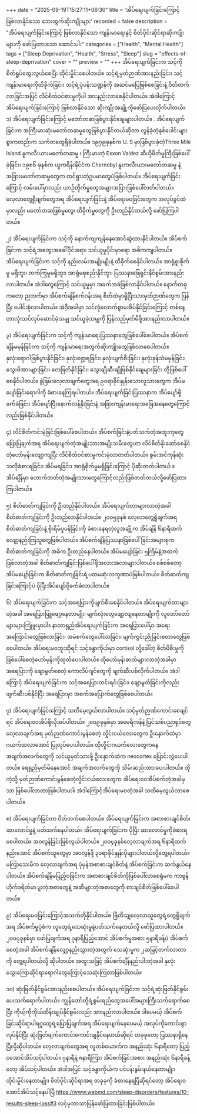 +++
date = "2025-09-19T15:27:11+06:30"
title = 'အိပ်ရေးပျက်ခြင်းကြောင့် ဖြစ်လာနိုင်သော ဘေးထွက်ဆိုးကျိုးများ'
recorded = false
description = "အိပ်ရေးပျက်ခြင်းကြောင့် ဖြစ်လာနိုင်သော ကျန်းမာရေးနှင့် စိတ်ပိုင်းဆိုင်ရာဆိုးကျိုးများကို ဖော်ပြထားသော ဆောင်းပါး"
categories = ["Health", "Mental Health"]
tags = ["Sleep Deprivation", "Health", "Stress", "Sleep"]
slug = "effects-of-sleep-deprivation"
cover = ""
preview = ""
+++
အိပ်ရေးပျက်ခြင်းက သင့်ကိုစိတ်ရှုပ်ထွေးလွယ်စေပြီး ထိုင်းမှိုင်းစေပါတယ်။ သင့်ရဲ့မှတ်ဉာဏ်အားနည်းခြင်း၊ သင့်ကျန်းမာရေးကိုထိခိုက်ခြင်း၊ သင့်ရဲ့ပုံပန်းသဏ္ဍန်ကို အဆင်မပြေဖြစ်စေခြင်းနဲ့ ဝိတ်တက်လာခြင်းအပြင် လိင်စိတ်ဝင်စားမှုကိုပါ အားနည်းလာစေနိုင်ပါတယ်။ အဲဒါကြောင့် အိပ်ရေးပျက်ခြင်းကြောင့် ဖြစ်လာနိုင်သော ဆိုးကျိုးအချို့ကိုဖော်ပြပေးလိုက်ပါတယ်။
၁) အိပ်ရေးပျက်ခြင်းကြောင့် မတော်တဆဖြစ်ပွားနိုင်ချေများပါတယ်။ .
အိပ်ရေးပျက်ခြင်းက အကြီးမားဆုံးမတော်တဆမှုတွေဖြစ်ပွားနိုင်တယ်ဆိုတာ လွန်ခဲ့တဲ့နှစ်ပေါင်းများစွာကတည်းက သင်္ကတတွေရှိခဲ့ပါတယ်။
၁၉၇၉ခုနစ်က U. S မှာဖြစ်ပွားခဲ့တဲ့Three Mile Island နူကလီးယားမတော်တဆမှု ၊ ကြီးမားတဲ့ Exxon Valdez ဆီယိုဖိတ်မှုကြီးဖြစ်ပေါ်ခဲ့ခြင်း၊ ၁၉၈၆ ခုနစ်က ယူကရိန်းနိုင်ငံက Chernobyl နူးကလီးယားမတော်တဆမှု နဲ့အခြားမတော်တဆမှုတွေက ထင်ရှားတဲ့ဥပမာတွေပဲဖြစ်ပါတယ်။
အိပ်ရေးပျက်ခြင်းကြောင့် လမ်းပေါ်မှာလည်း ယာဉ်တိုက်မှုတွေအများအပြားဖြစ်ပေါ်တတ်ပါတယ်။
လေ့လာတွေ့ရှိချက်တွေအရ အိပ်ရေးပျက်ခြင်းနဲ့ အိပ်ရေးမဝခြင်းတွေက အလုပ်ခွင်ထဲမှာလည်း မတော်တဆဖြစ်မှုတွေ၊ ထိခိုက်မှုတွေကို ဦးတည်နိုင်တယ်လို့ ဖော်ပြကြပါတယ်။

၂) အိပ်ရေးပျက်ခြင်းက သင့်ကို နောက်ကျကျန်နေအောင်ဆွဲထားနိုင်ပါတယ်။
အိပ်စက်ခြင်းက သင့်ရဲ့အတွေးအခေါ်ပိုင်းရော၊ သင်ယူမှုပိုင်းမှာရော အဓိကကျပါတယ်။ အိပ်ရေးပျက်ခြင်းက သင့်ကို နည်းလမ်းအမျိုးမျိုးနဲ့ ထိခိုက်စေနိုင်ပါတယ်။ အာရုံစူးစိုက်မှု မရှိဘူး၊ တက်ကြွမှုမရှိဘူး၊ အာရုံမစုစည်းနိုင်ဘူး၊ ပြဿနာဖြေရှင်းနိုင်စွမ်းအားနည်းလာပါတယ်။ အဲဒါတွေကြောင့် သင်ယူမှုမှာ အခက်အခဲဖြစ်လာနိုင်ပါတယ်။
နောက်တခုကတော့ ညဘက်မှာ အိပ်စက်ချိန်စက်ဝန်းအရ စိတ်ထဲမှာရှိပြီးသားမှတ်ဉာဏ်တွေက ပြန်ပြီး ပေါင်းစုံလာပါတယ်။ အဲဒီ့အခါမှာ သင်လုံလောက်စွာမအိပ်နိုင်ခြင်းကြောင့် တစ်နေ့တာလုံးသင်လုပ်ဆောင်ခဲ့သမျှ သင်ယူခဲ့သမျှကို ပြန်လည်မှတ်မိဖို့အားနည်းလာပါတယ်။

၃) အိပ်ရေးပျက်ခြင်းက သင့်ကို ကျန်းမာရေးပြဿနာတွေဖြစ်ပေါ်စေပါတယ်။
အိပ်စက်ချိန်မမှန်ခြင်းက သင့်ကို ကျန်းမာရေးအတွက်ဆိုးကျိုးတွေဖြစ်လာစေပါတယ်။ နှလုံးရောဂါဖြစ်ပွားနိုင်ခြင်း၊ နှလုံးရှော့ရခြင်း၊ နှလုံးပျက်စီးခြင်း၊ နှလုံးခုန်သံမမှန်ခြင်း၊ သွေးဖိအားများခြင်း၊ လေဖြတ်နိုင်ခြင်း၊ သွေးချိုဆီးချိုဖြစ်နိုင်ချေများခြင်း တို့ဖြစ်ပေါ်စေနိုင်ပါတယ်။ ခွဲခြမ်းလေ့လာချက်တွေအရ ၉၀ရာခိုင်နှုန်းသောလူသားတွေက အိပ်မပျော်ခြင်းရောဂါကို ခံစားနေကြရပါတယ်။ အိပ်ရေးပျက်ခြင်းပြဿနာက အိပ်ပျော်ဖို့ခက်ခဲခြင်း၊ အိပ်ပျော်ပြီးနောက်လန့်နိုးခြင်းနဲ့ အခြားကျန်းမာရေးအခြေအနေတွေကြောင့်လည်းဖြစ်နိုင်ပါတယ်။

၄) လိင်စိတ်ကင်းမဲ့ခြင်းဖြစ်ပေါ်စေပါတယ်။
အိပ်စက်ခြင်းနဲ့ပတ်သက်တဲ့အထူးကုတွေပြောပြချက်အရ အိပ်ရေးပျက်တဲ့အမျိုးသားအမျိုးသမီးတွေဟာ လိင်စိတ်နိုးဆော်စေနိုင်တဲ့ဟော်မုန်းလျော့ကျပြီး လိင်စိတ်ဝင်စားမှုကင်းမဲ့လာတတ်ပါတယ်။ စွမ်းအင်ကုန်ဆုံးသလိုခံစားရခြင်း၊ အိပ်မရခြင်း၊ အာရုံစိုက်မှုမရှိခြင်းကြောင့် ပိုဆိုးတတ်ပါတယ် ။ အိပ်ချိန်မှာ ဟောက်တတ်တဲ့အမျိုးသားတွေကြောင့်လည်းဖြစ်တတ်တယ်လို့ဖော်ပြထားကြပါတယ်။

၅) စိတ်ဓာတ်ကျခြင်းကို ဦးတည်နိုင်ပါတယ်။
အိပ်ရေးပျက်တာများလာတဲ့အခါ စိတ်ဓာတ်ကျခြင်းကို ဦးတည်လာနိုင်ပါတယ်။ ၂၀၀၅ခုနစ် လေ့လာတွေ့ရှိချက်အရ စိတ်ဓာတ်ကျခြင်းနဲ့ စိုးရိမ်ပူပန်ခြင်းကို ခံစားနေရတဲ့လူအချို့က အိပ်ချိန် ၆နာရီထက်လျော့နည်းကြသူတွေဖြစ်ပါတယ်။
အိပ်စက်ချိန်ပြဿနာဖြစ်ပေါ်ခြင်းအများစုက စိတ်ဓာတ်ကျခြင်းကို အဓိက ဦးတည်နေပါတယ်။ အိပ်မပျော်ခြင်း ၅ကြိမ်နဲ့အထက်ဖြစ်လာတဲ့အခါ စိတ်ဓာတ်ကျခြင်းဖြစ်ပေါ်ဖို့အလားအလာများပါတယ်။ စစ်စစ်တော့ အိပ်မပျော်ခြင်းက စိတ်ဓာတ်ကျခြင်းရဲ့ပထမဆုံးလက္ခဏာပဲဖြစ်ပါတယ်။
စိတ်ဓာတ်ကျခြင်းကြောင့်ပဲ ပိုပြီးအိပ်ပျော်ဖို့ခက်ခဲလာပါတယ်။

၆) အိပ်ရေးပျက်ခြင်းက သင့်အရေပြားကိုပျက်စီးစေနိုင်ပါတယ်။
အိပ်ရေးပျက်တာများတဲ့အခါ အရေပြားဖြူဖျော့နေတာမျိုး၊ မျက်လုံးတွေဖျော့လျနေတာမျိုးကို လူတော်တော်များများကြုံဖူးမှာပါ။ နာတာရှည်အိပ်ရေးပျက်ခြင်းက အရေပြားပေါ်မှာ အရေးအကြောင်းတွေဖြစ်လာခြင်း၊ အမဲစက်တွေပေါ်လာခြင်း၊ မျက်ကွင်းညိုခြင်းစတာတွေဖြစ်စေပါတယ်။
အိပ်ရေးမဝဘူးဆိုရင် သင့်ခန္ဓာကိုယ်မှာ cortisol လို့ခေါ်တဲ့ စိတ်ဖိစီးမှုကိုဖြစ်ပေါ်စေတဲ့ဟော်မုန်းကိုထုတ်ပေးပါတယ်။ ထိုဟော်မုန်းဓာတ်များလာတဲ့အခါမှာ အရေပြားကို ချောမွတ်စေတဲ့
ကောလိပ်ဂျင်တွေကို ဖျက်ဆီးပစ်လိုက်ပါတယ်။ အဲဒါကြောင့် အိပ်ရေးပျက်ခြင်းက သင့်အရေပြားတင်းရင်းခြင်း၊ ချောမွတ်ခြင်းကိုလည်း ဖျက်ဆီးပစ်နိုင်ပြီး အရေပြားမှာ အစက်အပြောက်တွေဖြစ်စေပါတယ်။

၇) အိပ်ရေးပျက်ခြင်းကြောင့် သတိမေ့လွယ်လာပါတယ်။
သင့်မှတ်ဉာဏ်ကောင်းစေချင်ရင် အိပ်ရေး၀၀အိပ်ဖို့လိုအပ်ပါတယ်။
၂၀၀၉ခုနှစ်မှာ အမေရိကန်နဲ့ ပြင်သစ်ပညာရှင်တွေလေ့လာချက်အရ မှတ်ဉာဏ်ကောင်းမွန်စေတဲ့ လှိုင်းငယ်လေးတွေက ဦးနှောက်ထဲမှာ ဂယက်ထလာအောင် ပြုလုပ်ပေးပါတယ်။ ထိုလှိုင်းဂယက်လေးတွေကနေ အချက်အလက်တွေကို သင်ယူမှတ်သားဖို့ ဦးနှောက်ထဲက neocortex ပြောင်းလွှဲပေးပါတယ်။ ရေရှည်မှတ်မိနေအောင် အချက်အလက်တွေကို သိမ်းဆည်းထားပေးပါတယ်။ ထိုကဲ့သို့ မှတ်ဉာဏ်ကောင်းမွန်စေတဲ့လှိုင်းငယ်လေးတွေက အိပ်ရေး၀၀အိပ်စက်တဲ့အခါမှသာ ဖြစ်ပေါ်လာတာဖြစ်ပါတယ။် အဲဒါကြောင့်အိပ်ရေးမဝတဲ့အခါ သတိမေ့လွယ်လာစေပါတယ်။

၈) အိပ်ရေးပျက်ခြင်းက ဝိတ်တက်စေပါတယ်။
အိပ်ရေးပျက်ခြင်းက အစားစားချင်စိတ်၊ ဆာလောင်မှုနဲ့ ပတ်သက်နေပါတယ်။ အိပ်ရေးပျက်ခြင်းက ပိုပြီး ဆာလောင်မှုကိုခံစားရစေပါတယ်။ အဝလွန်ခြင်းဖြစ်လွယ်ပါတယ်။ ၂၀၀၄ခုနစ်လေ့လာချက်အရ ၆နာရီထက်နည်းအောင် အိပ်စက်သူတွေမှာ အဝလွန်ဖို့ ၃၀ရာခိုင်နှုန်းပိုများပါတယ်လို့တွေ့ရပါတယ်။
မကြာသေးမီက လေ့လာချက်အရ ပုံမှန်အစာစားချင်စိတ်နဲ့ အိပ်စက်ခြင်းက ဆက်နွယ်နေပါတယ်။ အိပ်စက်ချိန်မပြည့်ဝခြင်းက အစာစားချင်စိတ်ကိုဖြစ်ပေါ်လာစေရုံမက ကာဗွန်ဟိုက်ဒရိတ်မာျးတဲ့အစာတွေနဲ့ အဆီများတဲ့အစာတွေကို စားချင်စိတ်ဖြစ်ပေါ်စေပါတယ်။

၉) အိပ်ရေးမဝခြင်းကြောင့်အသက်တိုနိုင်ပါတယ်။
ဗြိတိသျှလေ့လာသူတွေရဲ့တွေ့ရှိချက်အရ အိပ်စက်မှုပုံစံက လူတွေရဲ့သေဆုံးမှုနဲ့ပတ်သက်နေတယ်လို့ ဖော်ပြထားပါတယ်။ ၂၀၀၇ခုနစ်မှာ ဖော်ပြချက်အရ ၇နာရီပြည့်အောင် အိပ်စက်မှုအစား ၅နာရီခန့်ပဲ အိပ်စက်စေတဲ့အခါ အိပ်စက်ချိန်လျှော့နည်းသွားတဲ့အတွက် သေဆုံးမှုက ၂ဆမြင့်တက်လာတာကို တွေ့ရပါတယ်လို့ ဆိုပါတယ်။ အထူးသဖြင့် အိပ်စက်ချိန်နည်းပါးတဲ့အခါ နှလုံးသွေးကြောဆိုင်ရာရောဂါတွေကြောင့်သေဆုံးကြတာဖြစ်ပါတယ်။

၁၀) ဆုံးဖြတ်နိုင်စွမ်းအားနည်းစေပါတယ်။
အိပ်ရေးပျက်ခြင်းက သင့်ရဲ့ဆုံးဖြတ်နိုင်စွမ်းပေးသက်ရောက်ပါတယ်။ ကျွန်တော်တို့ရဲ့စွမ်းရည်တွေအပေါ်အများကြီးသက်ရောက်စေပြီး ကိုယ့်ကိုကိုယ်ထိန်းချုပ်နိုင်စွမ်းလည်း အားနည်းလာပါတယ်။ ဒါပေမယ့် အိပ်စက်ခြင်းဆိုင်ရာပါရဂူတွေရဲ့ပြောပြချက်အရ အိပ်ရေးပျက်နေပေမယ့် အလုပ်ကိုကောင်းစွာလုပ်နိုင်ပြီး ဆုံးဖြတ်ချက်ကောင်းကောင်းချနိုင်နေတယ်ဆိုရင် တခုခုတော့ ပြဿနာရှိနေပြီလို့ဆိုပါတယ်။
လေ့လာချက်တွေအရ လူတစ်ယောက်က အနည်းဆုံး ၆နာရီတော့ ပြည့်ဝအောင်အိပ်သင့်ပါတယ်။ ၇နာရီနဲ့ ၈နာရီကြား အိပ်စက်ခြင်းအစား အနည်းဆုံး ၆နာရီခန့်တော့ အိပ်သင့်ပါတယ်။ အဲဒါအပြင် သင့်ခန္ဓာကိုယ်က ပင်ပန်းနွမ်းနယ်နေတာမျိုး၊ ထိုင်းမှိုင်းနေတာမျိုး၊ စိတ်ပိုင်းဆိုင်ရာအရ တခုခုကို ခံစားနေရပြီဆိုရင်တော့ အိပ်ရေးဝအောင်အိပ်သင့်နေပါပြီ
https://www.webmd.com/sleep-disorders/features/10-results-sleep-loss#3 လင့်မှဘာသာပြန်ဖော်ပြထားခြင်းဖြစ်ပါတယ်။ 
